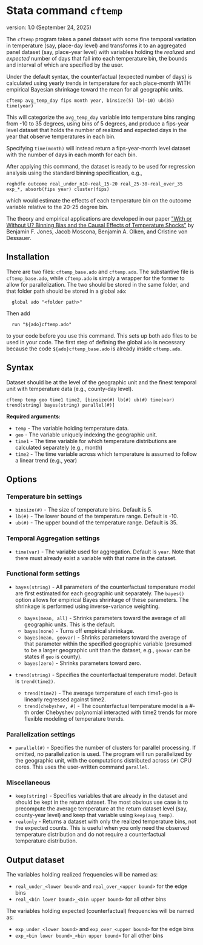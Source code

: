 # Stata command `cftemp`

version: 1.0 (September 24, 2025)

The `cftemp` program takes a panel dataset with some fine temporal variation in temperature (say, place-day level) and transforms it to an aggregated panel dataset (say, place-year level) with variables holding the *realized* and *expected* number of days that fall into each temperature bin, the bounds and interval of which are specified by the user.

Under the default syntax, the counterfactual (expected number of days) is calculated using yearly trends in temperature for each place-month WITH empirical Bayesian shrinkage toward the mean for all geographic units.

```
cftemp avg_temp_day fips month year, binsize(5) lb(-10) ub(35) time(year)
```

This will categorize the `avg_temp_day` variable into temperature bins ranging from -10 to 35 degrees, using bins of 5 degrees, and produce a fips-year level dataset that holds the number of realized and expected days in the year that observe temperatures in each bin.

Specifying `time(month)` will instead return a fips-year-month level dataset with the number of days in each month for each bin.

After applying this command, the dataset is ready to be used for regression analysis using the standard binning specification, e.g.,
```
reghdfe outcome real_under_n10-real_15-20 real_25-30-real_over_35 exp_*, absorb(fips year) cluster(fips)
```
which would estimate the effects of each temperature bin on the outcome variable relative to the 20-25 degree bin.

The theory and empirical applications are developed in our paper ["With or Without U? Binning Bias and the Causal Effects of Temperature Shocks"](https://www.dropbox.com/scl/fi/1ya6zzb76g0eayicexr2g/U_Shapes_Paper.pdf?rlkey=rkwfyw4m8iecn1uasrnasaz1m&e=7&st=b5cwqvs7&dl=0) by Benjamin F. Jones, Jacob Moscona, Benjamin A. Olken, and Cristine von Dessauer.

## Installation

There are two files: `cftemp_base.ado` and `cftemp.ado`. The substantive file is `cftemp_base.ado`, while `cftemp.ado` is simply a wrapper for the former to allow for parallelization. The two should be stored in the same folder, and that folder path should be stored in a global `ado`:
```
  global ado "<folder path>"
```

Then add
```
  run "${ado}cftemp.ado"
```
to your code before you use this command. This sets up both ado files to be used in your code. The first step of defining the global `ado` is necessary because the code `${ado}cftemp_base.ado` is already inside `cftemp.ado`. 
  

## Syntax

Dataset should be at the level of the geographic unit and the finest temporal unit with temperature data (e.g., county-day level).

```
cftemp temp geo time1 time2, [binsize(#) lb(#) ub(#) time(var) trend(string) bayes(string) parallel(#)]
```

**Required arguments:**
- `temp` - The variable holding temperature data.
- `geo` - The variable uniquely indexing the geographic unit.
- `time1` - The time variable for which temperature distributions are calculated separately (e.g., month)
- `time2` - The time variable across which temperature is assumed to follow a linear trend (e.g., year)

## Options

### Temperature bin settings
- `binsize(#)` - The size of temperature bins. Default is 5.
- `lb(#)` - The lower bound of the temperature range. Default is -10.
- `ub(#)` - The upper bound of the temperature range. Default is 35.

### Temporal Aggregation settings
- `time(var)` - The variable used for aggregation. Default is `year`. Note that there must already exist a variable with that name in the dataset.

### Functional form settings
- `bayes(string)` - All parameters of the counterfactual temperature model are first estimated for each geographic unit separately. The `bayes()` option allows for empirical Bayes shrinkage of these parameters. The shrinkage is performed using inverse-variance weighting.
  - `bayes(mean, all)` - Shrinks parameters toward the average of all geographic units. This is the default.
  - `bayes(none)` - Turns off empirical shrinkage.
  - `bayes(mean, geovar)` - Shrinks parameters toward the average of that parameter within the specified geographic variable (presumed to be a larger geographic unit than the dataset, e.g., `geovar` can be states if `geo` is county).
  - `bayes(zero)` - Shrinks parameters toward zero.

- `trend(string)` - Specifies the counterfactual temperature model. Default is `trend(time2)`.
  - `trend(time2)` - The average temperature of each time1-geo is linearly regressed against time2.
  - `trend(chebyshev, #)` - The counterfactual temperature model is a #-th order Chebyshev polynomial interacted with time2 trends for more flexible modeling of temperature trends.

### Parallelization settings
- `parallel(#)` - Specifies the number of clusters for parallel processing. If omitted, no parallelization is used. The program will run parallelized by the geographic unit, with the computations distributed across `(#)` CPU cores. This uses the user-written command `parallel`.

### Miscellaneous
- `keep(string)` - Specifies variables that are already in the dataset and should be kept in the return dataset. The most obvious use case is to precompute the average temperature at the return dataset level (say, county-year level) and keep that variable using `keep(avg_temp)`.
- `realonly` - Returns a dataset with only the realized temperature bins, not the expected counts. This is useful when you only need the observed temperature distribution and do not require a counterfactual temperature distribution.

## Output dataset

The variables holding realized frequencies will be named as:
- `real_under_<lower bound>` and `real_over_<upper bound>` for the edge bins
- `real_<bin lower bound>_<bin upper bound>` for all other bins

The variables holding expected (counterfactual) frequencies will be named as:
- `exp_under_<lower bound>` and `exp_over_<upper bound>` for the edge bins
- `exp_<bin lower bound>_<bin upper bound>` for all other bins
